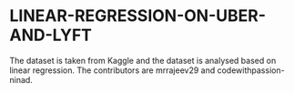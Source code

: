 # LINEAR-REGRESSION-ON-UBER-AND-LYFT
The dataset is taken from Kaggle and the dataset is analysed based on linear regression. The contributors are mrrajeev29 and codewithpassion-ninad.

